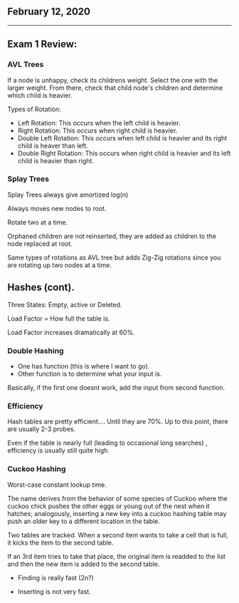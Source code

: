 ## February 12, 2020

---

## Exam 1 Review:

### AVL Trees

If a node is unhappy, check its childrens weight. Select the one with the larger weight. From there, check that child node's children and determine which child is heavier.

Types of Rotation:
- Left Rotation: This occurs when the left child is heavier.
- Right Rotation: This occurs when right child is heavier.
- Double Left Rotation: This occurs when left child is heavier and its right child is heaver than left.
- Double Right Rotation: This occurs when right child is heavier and its left child is heavier than right.

### Splay Trees

Splay Trees always give amortized log(n)

Always moves new nodes to root.

Rotate two at a time.

Orphaned children are not reinserted, they are added as children to the node replaced at root.

Same types of rotations as AVL tree but adds Zig-Zig rotations since you are rotating up two nodes at a time.


## Hashes (cont).

Three States: Empty, active or Deleted.

Load Factor = How full the table is.

Load Factor increases dramatically at 60%.

### Double Hashing
- One has function (this is where I want to go).
- Other function is to determine what your input is.

Basically, if the first one doesnt work, add the input from second function.  


### Efficiency

Hash tables are pretty efficient.... Until they are 70%. Up to this point, there are usually 2-3 probes.

Even if the table is nearly full (leading to occasional long searches) , efficiency is usually still quite high.

### Cuckoo Hashing

Worst-case constant lookup time.

The name derives from the behavior of some species of Cuckoo where the cuckoo chick pushes the other eggs or young out of the nest when it hatches; analogously, inserting a new key into a cuckoo hashing table may push an older key to a different location in the table. 

Two tables are tracked. When a second item wants to take a cell that is full, it kicks the item to the second table.

If an 3rd item tries to take that place, the original item is readded to the list and then the new item is added to the second table.

- Finding is really fast (2n?)

- Inserting is not very fast.

